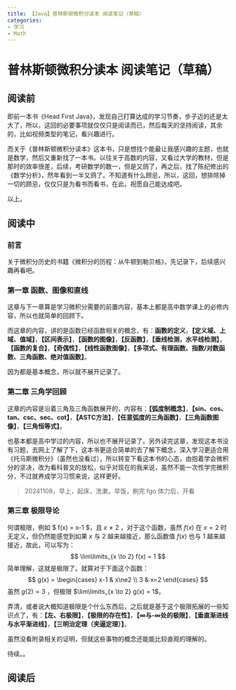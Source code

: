 ```yaml
---
title: 【Java】普林斯顿微积分读本 阅读笔记（草稿）
categories:
- 学习
- Math
---
```


# 普林斯顿微积分读本 阅读笔记（草稿）

## 阅读前

即前一本书《Head First Java》，发现自己打算达成的学习节奏，步子迈的还是太大了，所以，这回的必要事项就仅仅只是阅读而已，然后每天的坚持阅读，其余的，比如视频类型的笔记，看兴趣进行。

而关于《普林斯顿微积分读本》这本书，只是想找个能最让我感兴趣的主题，也就是数学，然后又重新找了一本书。以往关于高数的内容，又看过大学的教材，但是那时的效率很差，后续，考研数学的数一，但是又鸽了，再之后，找了陈纪修出的《数学分析》，然年看到一半又鸽了。不知道有什么顾忌，所以，这回，想排除掉一切的顾忌，仅仅只是为看书而看书，在此，祝愿自己能达成吧。

以上。

## 阅读中

### 前言

关于微积分历史的书籍《微积分的历程：从牛顿到勒贝格》，先记录下，后续感兴趣再看吧。

### 第一章 函数、图像和直线

这章与下一章算是学习微积分需要的前置内容，基本上都是高中数学课上的必修内容，所以也就简单的回顾下。

而这章的内容，讲的是函数已经函数相关的概念，有：**函数的定义**，**【定义域、上域、值域】**，**【区间表示】**，**【函数的图像】**，**【反函数】**，**【垂线检测，水平线检测】**，**【函数的复合】**，**【奇偶性】**，**【线性函数图像】**，**【多项式、有理函数、指数/对数函数、三角函数、绝对值函数】**。

因为都是基本概念，所以就不展开记录了。

### 第二章 三角学回顾

这章的内容是沿着三角及三角函数展开的，内容有：**【弧度制概念】**，**【sin、cos、tan、csc、sec、cot】**，**【ASTC方法】**，**【任意弧度的三角函数】**，**【三角函数图像】**，**【三角恒等式】**。

也基本都是高中学过的内容，所以也不展开记录了。另外读完这章，发现这本书没有习题，去网上了解了下，这本书更适合简单的去了解下概念，深入学习更适合用《托马斯微积分》（虽然也没看过），所以转变下看这本书的心态，由抱着学会微积分的坚决，改为看科普文的放松，似乎对现在的我来说，虽然不能一次性学完微积分，不过就养成学习习惯来说，这样更好。

> 20241108，早上，起床，洗漱，早饭，刷完 fgo 体力后，开看

### 第三章 极限导论

何谓极限，例如 $ f(x) = x-1 $，且 $x \ne 2$ ，对于这个函数，虽然 $f(x)$ 在 $x = 2$ 时无定义，但仍然能感觉到如果 $x$ 与 $2$ 越来越接近，那么函数值 $f(x)$ 也与 $1$ 越来越接近，故此，可以写为：
$$
\lim\limits_{x \to 2} f(x) = 1
$$
简单理解，这就是极限了。就算对于下面这个函数：
$$
g(x) = \begin{cases} x-1 & x\ne2 \\ 3 & x=2 \end{cases}
$$
虽然 $g(2) = 3$ ，但极限 $\lim\limits_{x \to 2} g(x) = 1$。

弄清，或者说大概知道极限是个什么东西后，之后就是基于这个极限拓展的一些知识点了，有：**【左、右极限】**，**【极限的存在性】**，**【∞与-∞处的极限】**，**【垂直渐进线与水平渐进线】**，**【三明治定理（夹逼定理）】**。

虽然没看附录相关的证明，但就这些事物的概念还能能比较直观的理解的。

待续。。

## 阅读后



























